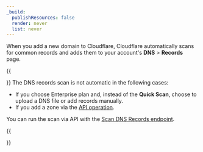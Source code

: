 ```yaml
---
_build:
  publishResources: false
  render: never
  list: never
---
```


When you add a new domain to Cloudflare, Cloudflare automatically scans for common records and adds them to your account's **DNS** > **Records** page. 

{{<Aside type="note">}}
The DNS records scan is not automatic in the following cases:

- If you choose Enterprise plan and, instead of the **Quick Scan**, choose to upload a DNS file or add records manually.
- If you add a zone via the [API operation](https://developers.cloudflare.com/api/operations/zones-post).

You can run the scan via API with the [Scan DNS Records endpoint](https://developers.cloudflare.com/api/operations/dns-records-for-a-zone-scan-dns-records).

{{</Aside>}}